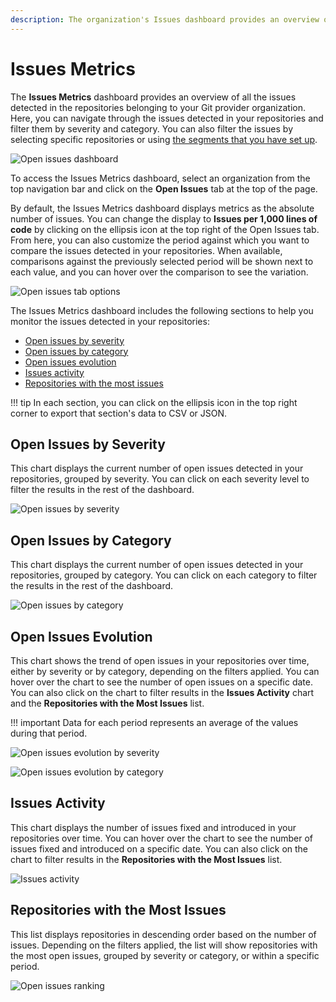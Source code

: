 ```yaml
---
description: The organization's Issues dashboard provides an overview of all the issues detected in the repositories belonging to your Git provider organization.
---
```


# Issues Metrics

The **Issues Metrics** dashboard provides an overview of all the issues detected in the repositories belonging to your Git provider organization. Here, you can navigate through the issues detected in your repositories and filter them by severity and category. You can also filter the issues by selecting specific repositories or using [the segments that you have set up](segments.md).

![Open issues dashboard](images/open-issues-dashboard.png)

To access the Issues Metrics dashboard, select an organization from the top navigation bar and click on the **Open Issues** tab at the top of the page.

By default, the Issues Metrics dashboard displays metrics as the absolute number of issues. You can change the display to **Issues per 1,000 lines of code** by clicking on the ellipsis icon at the top right of the Open Issues tab. From here, you can also customize the period against which you want to compare the issues detected in your repositories. When available, comparisons against the previously selected period will be shown next to each value, and you can hover over the comparison to see the variation.

![Open issues tab options](images/open-issues-tab-options.png)

The Issues Metrics dashboard includes the following sections to help you monitor the issues detected in your repositories:

- [Open issues by severity](#open-issues-by-severity)
- [Open issues by category](#open-issues-by-category)
- [Open issues evolution](#open-issues-evolution)
- [Issues activity](#issues-activity)
- [Repositories with the most issues](#repositories-with-the-most-issues)

!!! tip
    In each section, you can click on the ellipsis icon in the top right corner to export that section's data to CSV or JSON.

## Open Issues by Severity

This chart displays the current number of open issues detected in your repositories, grouped by severity. You can click on each severity level to filter the results in the rest of the dashboard.

![Open issues by severity](images/open-issues-by-severity.png)

## Open Issues by Category

This chart displays the current number of open issues detected in your repositories, grouped by category. You can click on each category to filter the results in the rest of the dashboard.

![Open issues by category](images/open-issues-by-category.png)

## Open Issues Evolution

This chart shows the trend of open issues in your repositories over time, either by severity or by category, depending on the filters applied. You can hover over the chart to see the number of open issues on a specific date. You can also click on the chart to filter results in the **Issues Activity** chart and the **Repositories with the Most Issues** list.

!!! important
    Data for each period represents an average of the values during that period.

![Open issues evolution by severity](images/open-issues-evolution-by-severity.png)

![Open issues evolution by category](images/open-issues-evolution-by-category.png)

## Issues Activity

This chart displays the number of issues fixed and introduced in your repositories over time. You can hover over the chart to see the number of issues fixed and introduced on a specific date. You can also click on the chart to filter results in the **Repositories with the Most Issues** list.

![Issues activity](images/issues-activity.png)

## Repositories with the Most Issues

This list displays repositories in descending order based on the number of issues. Depending on the filters applied, the list will show repositories with the most open issues, grouped by severity or category, or within a specific period.

![Open issues ranking](images/open-issues-ranking.png)
